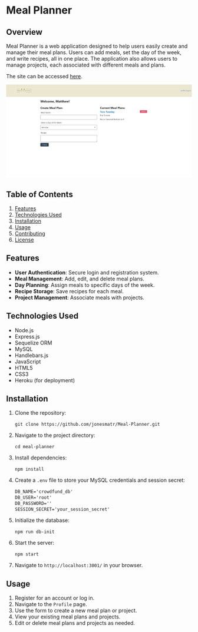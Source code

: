 
# Meal Planner

## Overview

Meal Planner is a web application designed to help users easily create and manage their meal plans. Users can add meals, set the day of the week, and write recipes, all in one place. The application also allows users to manage projects, each associated with different meals and plans.

The site can be accessed [here](https://github.com/jonesmatr/Meal-Planner.git).

![Meal Planner](./public/img/Website-Screenshot.jpg)

## Table of Contents

1. [Features](#features)
2. [Technologies Used](#technologies-used)
3. [Installation](#installation)
4. [Usage](#usage)
5. [Contributing](#contributing)
6. [License](#license)

## Features

- **User Authentication**: Secure login and registration system.
- **Meal Management**: Add, edit, and delete meal plans.
- **Day Planning**: Assign meals to specific days of the week.
- **Recipe Storage**: Save recipes for each meal.
- **Project Management**: Associate meals with projects.

## Technologies Used

- Node.js
- Express.js
- Sequelize ORM
- MySQL
- Handlebars.js
- JavaScript
- HTML5
- CSS3
- Heroku (for deployment)

## Installation

1. Clone the repository:

    ```
    git clone https://github.com/jonesmatr/Meal-Planner.git
    ```

2. Navigate to the project directory:

    ```
    cd meal-planner
    ```

3. Install dependencies:

    ```
    npm install
    ```

4. Create a `.env` file to store your MySQL credentials and session secret:

    ```
    DB_NAME='crowdfund_db'
    DB_USER='root'
    DB_PASSWORD=''
    SESSION_SECRET='your_session_secret'
    ```

5. Initialize the database:

    ```
    npm run db-init
    ```

6. Start the server:

    ```
    npm start
    ```

7. Navigate to `http://localhost:3001/` in your browser.

## Usage

1. Register for an account or log in.
2. Navigate to the `Profile` page.
3. Use the form to create a new meal plan or project.
4. View your existing meal plans and projects.
5. Edit or delete meal plans and projects as needed.
